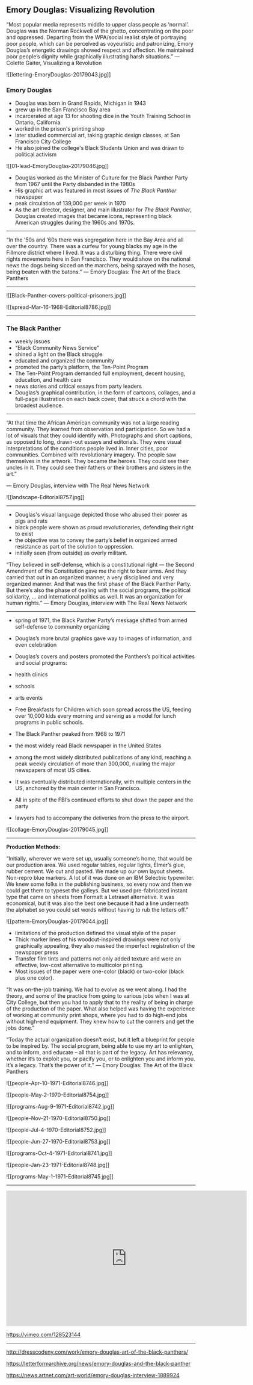 ## Emory Douglas: Visualizing Revolution

“Most popular media represents middle to upper class people as ‘normal’. Douglas was the Norman Rockwell of the ghetto, concentrating on the poor and oppressed. Departing from the WPA/social realist style of portraying poor people, which can be perceived as voyeuristic and patronizing, Emory Douglas’s energetic drawings showed respect and affection. He maintained poor people’s dignity while graphically illustrating harsh situations.” 
— Colette Gaiter, Visualizing a Revolution

![[lettering-EmoryDouglas-20179043.jpg]]

### Emory Douglas

- Douglas was born in Grand Rapids, Michigan in 1943
- grew up in the San Francisco Bay area
- incarcerated at age 13 for shooting dice in the Youth Training School in Ontario, California
- worked in the prison's printing shop
- later studied commercial art, taking graphic design classes, at San Francisco City College
- He also joined the college's Black Students Union and was drawn to political activism

![[01-lead-EmoryDouglas-20179046.jpg]]

- Douglas worked as the Minister of Culture for the Black Panther Party from 1967 until the Party disbanded in the 1980s
- His graphic art was featured in most issues of *The Black Panther* newspaper 
- peak circulation of 139,000 per week in 1970
- As the art director, designer, and main illustrator for *The Black Panther*, Douglas created images that became icons, representing black American struggles during the 1960s and 1970s.

<hr>

“In the ’50s and ’60s there was segregation here in the Bay Area and all over the country. There was a curfew for young blacks my age in the Fillmore district where I lived. It was a disturbing thing. There were civil rights movements here in San Francisco. They would show on the national news the dogs being sicced on the marchers, being sprayed with the hoses, being beaten with the batons.”
— Emory Douglas: The Art of the Black Panthers

<hr>

![[Black-Panther-covers-political-prisoners.jpg]]

![[spread-Mar-16-1968-Editorial8786.jpg]]

<hr>

### The Black Panther

- weekly issues
- “Black Community News Service”
- shined a light on the Black struggle
- educated and organized the community
- promoted the party’s platform, the Ten-Point Program
- The Ten-Point Program demanded full employment, decent housing, education, and health care
- news stories and critical essays from party leaders
- Douglas’s graphical contribution, in the form of cartoons, collages, and a full-page illustration on each back cover, that struck a chord with the broadest audience.

<hr>

“At that time the African American community was not a large reading community. They learned from observation and participation. So we had a lot of visuals that they could identify with. Photographs and short captions, as opposed to long, drawn-out essays and editorials. They were visual interpretations of the conditions people lived in. Inner cities, poor communities. Combined with revolutionary imagery. The people saw themselves in the artwork. They became the heroes. They could see their uncles in it. They could see their fathers or their brothers and sisters in the art.”

— Emory Douglas, interview with The Real News Network

![[landscape-Editorial8757.jpg]]

<hr>

- Douglas's visual language depicted those who abused their power as pigs and rats
- black people were shown as proud revolutionaries, defending their right to exist
- the objective was to convey the party’s belief in organized armed resistance as part of the solution to oppression.
- initially seen (from outside) as overly militant. 

“They believed in self-defense, which is a constitutional right — the Second Amendment of the Constitution gave me the right to bear arms. And they carried that out in an organized manner, a very disciplined and very organized manner. And that was the first phase of the Black Panther Party. But there’s also the phase of dealing with the social programs, the political solidarity, … and international politics as well. It was an organization for human rights.”
— Emory Douglas, interview with The Real News Network

<hr>

- spring of 1971, the Black Panther Party’s message shifted from armed self-defense to community organizing
- Douglas’s more brutal graphics gave way to images of information, and even celebration
- Douglas’s covers and posters promoted the Panthers’s political activities and social programs:
 
- health clinics
- schools
- arts events
- Free Breakfasts for Children which soon spread across the US, feeding over 10,000 kids every morning and serving as a model for lunch programs in public schools.

- The Black Panther peaked from 1968 to 1971
- the most widely read Black newspaper in the United States
- among the most widely distributed publications of any kind, reaching a peak weekly circulation of more than 300,000, rivaling the major newspapers of most US cities. 
- It was eventually distributed internationally, with multiple centers in the US, anchored by the main center in San Francisco. 
- All in spite of the FBI’s continued efforts to shut down the paper and the party
- lawyers had to accompany the deliveries from the press to the airport.

![[collage-EmoryDouglas-20179045.jpg]]

<hr>

**Production Methods:**

“Initially, wherever we were set up, usually someone’s home, that would be our production area. We used regular tables, regular lights, Elmer’s glue, rubber cement. We cut and pasted. We made up our own layout sheets. Non-repro blue markers. A lot of it was done on an IBM Selectric typewriter. We knew some folks in the publishing business, so every now and then we could get them to typeset the galleys. But we used pre-fabricated instant type that came on sheets from Formatt a Letraset alternative. It was economical, but it was also the best one because it had a line underneath the alphabet so you could set words without having to rub the letters off.”

![[pattern-EmoryDouglas-20179044.jpg]]

- limitations of the production defined the visual style of the paper 
- Thick marker lines of his woodcut-inspired drawings were not only graphically appealing, they also masked the imperfect registration of the newspaper press
- Transfer film tints and patterns not only added texture and were an effective, low-cost alternative to multicolor printing. 
- Most issues of the paper were one-color (black) or two-color (black plus one color).

“It was on-the-job training. We had to evolve as we went along. I had the theory, and some of the practice from going to various jobs when I was at City College, but then you had to apply that to the reality of being in charge of the production of the paper. What also helped was having the experience of working at community print shops, where you had to do high-end jobs without high-end equipment. They knew how to cut the corners and get the jobs done.”

“Today the actual organization doesn’t exist, but it left a blueprint for people to be inspired by. The social program, being able to use my art to enlighten, and to inform, and educate – all that is part of the legacy. Art has relevancy, whether it’s to exploit you, or pacify you, or to enlighten you and inform you. It’s a legacy. That’s the power of it.”
— Emory Douglas: The Art of the Black Panthers

![[people-Apr-10-1971-Editorial8746.jpg]]

![[people-May-2-1970-Editorial8754.jpg]]

![[programs-Aug-9-1971-Editorial8742.jpg]]

![[people-Nov-21-1970-Editorial8750.jpg]]

![[people-Jul-4-1970-Editorial8752.jpg]]

![[people-Jun-27-1970-Editorial8753.jpg]]

![[programs-Oct-4-1971-Editorial8741.jpg]]

![[people-Jan-23-1971-Editorial8748.jpg]]

![[programs-May-1-1971-Editorial8745.jpg]]

<hr>

<iframe src="https://player.vimeo.com/video/128523144?color=ffffff&title=0&byline=0&portrait=0&badge=0" width="640" height="360" frameborder="0" allow="autoplay; fullscreen; picture-in-picture" allowfullscreen></iframe>

https://vimeo.com/128523144

<hr>

http://dresscodeny.com/work/emory-douglas-art-of-the-black-panthers/

https://letterformarchive.org/news/emory-douglas-and-the-black-panther

https://news.artnet.com/art-world/emory-douglas-interview-1889924